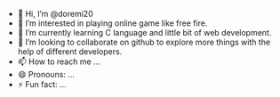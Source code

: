 - 👋 Hi, I’m @doremi20
- 👀 I’m interested in playing online game like free fire.
- 🌱 I’m currently learning C language and little bit of web development.
- 💞️ I’m looking to collaborate on github to explore more things with the help of different developers.
- 📫 How to reach me ...
- 😄 Pronouns: ...
- ⚡ Fun fact: ...

<!---
doremi20/doremi20 is a ✨ special ✨ repository because its `README.md` (this file) appears on your GitHub profile.
You can click the Preview link to take a look at your changes.
--->
